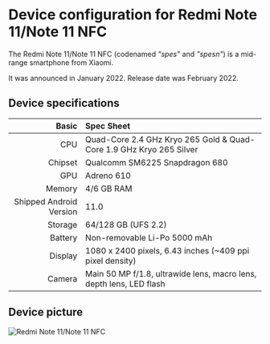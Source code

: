 
Device configuration for Redmi Note 11/Note 11 NFC
=========================================

The Redmi Note 11/Note 11 NFC (codenamed _"spes"_ and _"spesn"_) is a mid-range smartphone from Xiaomi.

It was announced in January 2022. Release date was February 2022.

## Device specifications

Basic   | Spec Sheet
-------:|:-------------------------
CPU     | Quad-Core 2.4 GHz Kryo 265 Gold & Quad-Core 1.9 GHz Kryo 265 Silver
Chipset | Qualcomm SM6225 Snapdragon 680
GPU     | Adreno 610
Memory  | 4/6 GB RAM
Shipped Android Version | 11.0
Storage | 64/128 GB (UFS 2.2)
Battery | Non-removable Li-Po 5000 mAh
Display | 1080 x 2400 pixels, 6.43 inches (~409 ppi pixel density)
Camera  | Main 50 MP f/1.8, ultrawide lens, macro lens, depth lens, LED flash

## Device picture

![Redmi Note 11/Note 11 NFC](https://cdn-files.kimovil.com/default/0006/97/thumb_596793_default_big.jpg "Redmi Note 11/Note 11 NFC")
